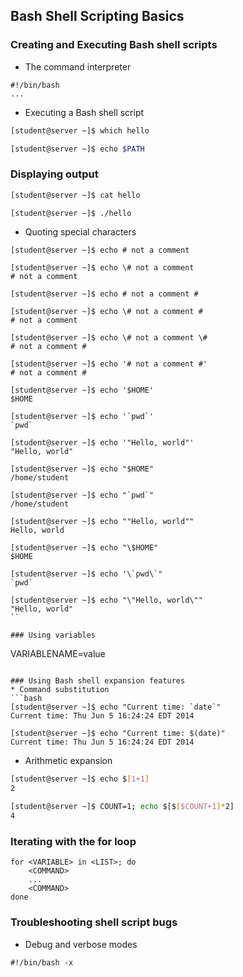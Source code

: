 ## Bash Shell Scripting Basics

### Creating and Executing Bash shell scripts

* The command interpreter
```
#!/bin/bash
...
```

* Executing a Bash shell script
```bash
[student@server ~]$ which hello

[student@server ~]$ echo $PATH
```

### Displaying output
```bash
[student@server ~]$ cat hello

[student@server ~]$ ./hello
```

* Quoting special characters

```
[student@server ~]$ echo # not a comment

[student@server ~]$ echo \# not a comment
# not a comment

[student@server ~]$ echo # not a comment #

[student@server ~]$ echo \# not a comment #
# not a comment

[student@server ~]$ echo \# not a comment \#
# not a comment #

[student@server ~]$ echo '# not a comment #'
# not a comment #

[student@server ~]$ echo '$HOME'
$HOME

[student@server ~]$ echo '`pwd`'
`pwd`

[student@server ~]$ echo '"Hello, world"'
"Hello, world"

[student@server ~]$ echo "$HOME"
/home/student

[student@server ~]$ echo "`pwd`"
/home/student

[student@server ~]$ echo ""Hello, world""
Hello, world

[student@server ~]$ echo "\$HOME"
$HOME

[student@server ~]$ echo '\`pwd\`"
`pwd`

[student@server ~]$ echo "\"Hello, world\""
"Hello, world"
``

### Using variables
```
VARIABLENAME=value
```

### Using Bash shell expansion features
* Command substitution
```bash
[student@server ~]$ echo "Current time: `date`"
Current time: Thu Jun 5 16:24:24 EDT 2014

[student@server ~]$ echo "Current time: $(date)"
Current time: Thu Jun 5 16:24:24 EDT 2014
```

* Arithmetic expansion
```bash
[student@server ~]$ echo $[1+1]
2

[student@server ~]$ COUNT=1; echo $[$[$COUNT+1]*2]
4
```

### Iterating with the for loop
```
for <VARIABLE> in <LIST>; do
    <COMMAND>
    ...
    <COMMAND>
done
```

### Troubleshooting shell script bugs

* Debug and verbose modes
```
#!/bin/bash -x
```
